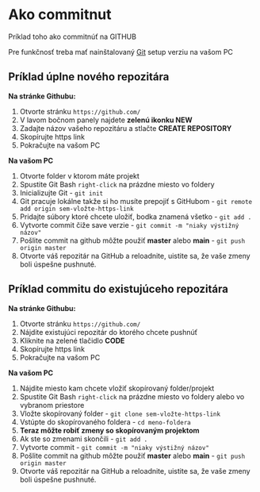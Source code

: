 # Ako commitnut
Príklad toho ako commitnúť na GITHUB

Pre funkčnosť treba mať nainštalovaný [Git](https://git-scm.com/downloads) setup verziu na vašom PC

## Príklad úplne nového repozitára

**Na stránke Githubu:**
1. Otvorte stránku `https://github.com/`
2. V lavom bočnom panely najdete **zelenú ikonku NEW**
3. Zadajte názov vašeho repozitáru a stlačte **CREATE REPOSITORY**
4. Skopírujte https link
5. Pokračujte na vašom PC

**Na vašom PC**
1. Otvorte folder v ktorom máte projekt
2. Spustite Git Bash `right-click` na prázdne miesto vo foldery
3. Inicializujte Git - `git init`
4. Git pracuje lokálne takže si ho musíte prepojiť s GitHubom - `git remote add origin sem-vložte-https-link`
5. Pridajte súbory ktoré chcete uložiť, bodka znamená všetko - `git add .`
6. Vytvorte commit čiže save verzie - `git commit -m "niaky výstižný názov"`
7. Pošlite commit na github môžte použiť **master** alebo **main** - `git push origin master` 
8. Otvorte váš repozitár na GitHub a reloadnite, uistite sa, že vaše zmeny boli úspešne pushnuté.

## Príklad commitu do existujúceho repozitára

**Na stránke Githubu:**
1. Otvorte stránku `https://github.com/`
2. Nájdite existujúci repozitár do ktorého chcete pushnúť
3. Kliknite na zelené tlačidlo **CODE**
4. Skopírujte https link
5. Pokračujte na vašom PC

**Na vašom PC**
1. Nájdite miesto kam chcete vložiť skopírovaný folder/projekt
2. Spustite Git Bash `right-click` na prázdne miesto vo foldery alebo vo vybranom priestore
3. Vložte skopírovaný folder - `git clone sem-vložte-https-link`
4. Vstúpte do skopírovaného foldera - `cd meno-foldera`
5. **Teraz môžte robiť zmeny so skopírovaným projektom**
6. Ak ste so zmenami skončili - `git add .`
7. Vytvorte commit - `git commit -m "niaky výstižný názov"`
8. Pošlite commit na github môžte použiť **master** alebo **main** - `git push origin master`
9. Otvorte váš repozitár na GitHub a reloadnite, uistite sa, že vaše zmeny boli úspešne pushnuté.
